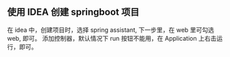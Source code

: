 ## 使用 IDEA 创建 springboot 项目

在 idea 中，创建项目时，选择 spring assistant, 下一步里，在 web 里可勾选 web, 即可。
添加控制器，默认情况下 run 按钮不能用，在 Application 上右击运行，即可。
